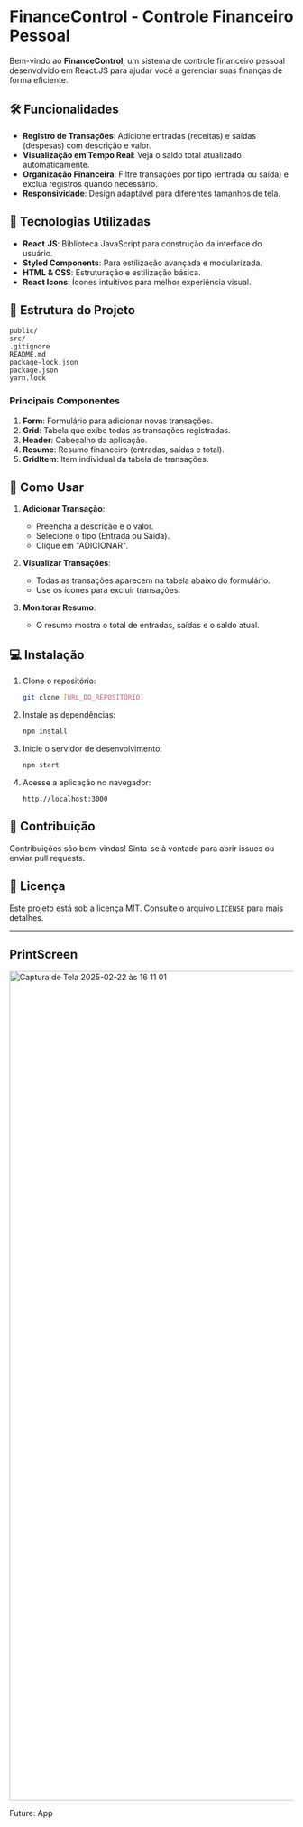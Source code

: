 # FinanceControl - Controle Financeiro Pessoal

Bem-vindo ao **FinanceControl**, um sistema de controle financeiro pessoal desenvolvido em React.JS para ajudar você a gerenciar suas finanças de forma eficiente.

## 🛠️ Funcionalidades

- **Registro de Transações**: Adicione entradas (receitas) e saídas (despesas) com descrição e valor.
- **Visualização em Tempo Real**: Veja o saldo total atualizado automaticamente.
- **Organização Financeira**: Filtre transações por tipo (entrada ou saída) e exclua registros quando necessário.
- **Responsividade**: Design adaptável para diferentes tamanhos de tela.

## 🚀 Tecnologias Utilizadas

- **React.JS**: Biblioteca JavaScript para construção da interface do usuário.
- **Styled Components**: Para estilização avançada e modularizada.
- **HTML & CSS**: Estruturação e estilização básica.
- **React Icons**: Ícones intuitivos para melhor experiência visual.

## 📂 Estrutura do Projeto

```
public/
src/
.gitignore
README.md
package-lock.json
package.json
yarn.lock
```

### Principais Componentes

1. **Form**: Formulário para adicionar novas transações.
2. **Grid**: Tabela que exibe todas as transações registradas.
3. **Header**: Cabeçalho da aplicação.
4. **Resume**: Resumo financeiro (entradas, saídas e total).
5. **GridItem**: Item individual da tabela de transações.

## 📝 Como Usar

1. **Adicionar Transação**:
   - Preencha a descrição e o valor.
   - Selecione o tipo (Entrada ou Saída).
   - Clique em "ADICIONAR".

2. **Visualizar Transações**:
   - Todas as transações aparecem na tabela abaixo do formulário.
   - Use os ícones para excluir transações.

3. **Monitorar Resumo**:
   - O resumo mostra o total de entradas, saídas e o saldo atual.

## 💻 Instalação

1. Clone o repositório:
   ```bash
   git clone [URL_DO_REPOSITÓRIO]
   ```

2. Instale as dependências:
   ```bash
   npm install
   ```

3. Inicie o servidor de desenvolvimento:
   ```bash
   npm start
   ```

4. Acesse a aplicação no navegador:
   ```
   http://localhost:3000
   ```

## 📌 Contribuição

Contribuições são bem-vindas! Sinta-se à vontade para abrir issues ou enviar pull requests.

## 📜 Licença

Este projeto está sob a licença MIT. Consulte o arquivo `LICENSE` para mais detalhes.

---

## PrintScreen
<img width="1470" alt="Captura de Tela 2025-02-22 às 16 11 01" src="https://github.com/user-attachments/assets/4c3e1721-ea89-4125-96d2-fd21daadc148" />

Future:
App 
